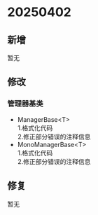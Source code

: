 # 20250402
## 新增  
暂无
  
## 修改  
### 管理器基类
- ManagerBase\<T>  
  1.格式化代码  
  2.修正部分错误的注释信息  
- MonoManagerBase\<T>  
  1.格式化代码  
  2.修正部分错误的注释信息  

## 修复  
暂无
